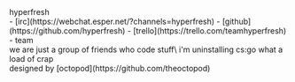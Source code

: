 
<div class="bar-top">
<div class="bar-padded">
<div class="logo">
<div class="logo__text">hyperfresh</div>
</div>
<div class="navbar">
<div class="navbar__list">
 - [irc](https://webchat.esper.net/?channels=hyperfresh)
 - [github](https://github.com/hyperfresh)
 - [trello](https://trello.com/teamhyperfresh)
 - team
</div>
</div>
</div>
</div>

<div class="wrapper content">
<div class="jumbotron">
we are just a group of friends who code stuff\
i'm uninstalling cs:go what a load of crap
</div>

</div>

<div class="bar-bottom">
<div class="bar-padded">
<div class="credits">
designed by [octopod](https://github.com/theoctopod)
</div>
</div>
</div>

